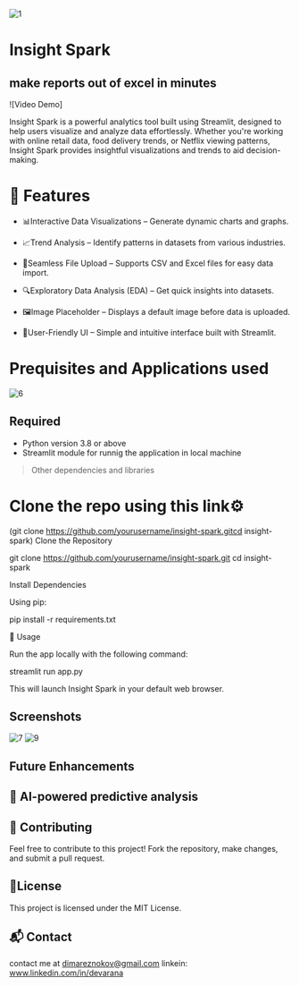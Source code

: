 ![1](https://github.com/user-attachments/assets/fae272ef-9c34-41dc-ab1d-11ab27569b89)
# Insight Spark 
## make reports out of excel in minutes
![Video Demo]

Insight Spark is a powerful analytics tool built using Streamlit, designed to help users visualize and analyze data effortlessly.
Whether you're working with online retail data, food delivery trends, or Netflix viewing patterns, Insight Spark provides insightful visualizations and trends to aid decision-making.

# 🚀 Features
- 📊Interactive Data Visualizations – Generate dynamic charts and graphs.

- 📈Trend Analysis – Identify patterns in datasets from various industries.

- 📂Seamless File Upload – Supports CSV and Excel files for easy data import.

- 🔍Exploratory Data Analysis (EDA) – Get quick insights into datasets.

- 🖼️Image Placeholder – Displays a default image before data is uploaded.

- 🎨User-Friendly UI – Simple and intuitive interface built with Streamlit.


# Prequisites and Applications used 
![6](https://github.com/user-attachments/assets/1872f70d-b75c-4e07-b0b6-ad266133cd96)

## Required 
- Python version 3.8 or above
- Streamlit module for runnig the application in local machine
> Other dependencies and libraries

# Clone the repo using this link⚙️
(git clone https://github.com/yourusername/insight-spark.gitcd insight-spark)
Clone the Repository

git clone https://github.com/yourusername/insight-spark.git
cd insight-spark

Install Dependencies

Using pip:

pip install -r requirements.txt

🚦 Usage

Run the app locally with the following command:

streamlit run app.py

This will launch Insight Spark in your default web browser.

## Screenshots

![7](https://github.com/user-attachments/assets/11218828-9805-4ad0-87de-8b3b7ac6ae02)
![9](https://github.com/user-attachments/assets/93a34520-4415-41ed-a01c-16e1dd315c2a)


## Future Enhancements


## 🔮 AI-powered predictive analysis

## 🤝 Contributing

Feel free to contribute to this project! Fork the repository, make changes, and submit a pull request.

## 📜License

This project is licensed under the MIT License.

## 📬 Contact
contact me at dimareznokov@gmail.com
linkein: www.linkedin.com/in/devarana

